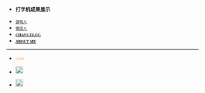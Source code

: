 <!-- _sidebar.md -->
- <font size="2" face="Times"><strong>打字机成果展示</strong></font>
 <!--* <font size="1" face="微软雅黑">[打工人](_md/Index_work.md)</font>-->
 - <font size="1" face="微软雅黑">[游戏人](_md/Index_game.md)</font>
 - <font size="1" face="微软雅黑">[做饭人](_md/index_kitchen.md)</font>
- <font size="1" face="微软雅黑"><strong>[CHANGELOG](changelog.md)</strong></font>
- <font size="1" face="微软雅黑"><strong>[ABOUT ME](aboutme.md)</strong></font>
---
- <font size="1" face="Times" color="FF9933">LINK</font>

- [<p><img src="/_media/weibo.png"  height="20" /></p>](https://weibo.com/ouchstyx)
- [<p><img src="/_media/bilibili.png"  height="20" /></p>](https://space.bilibili.com/507054)